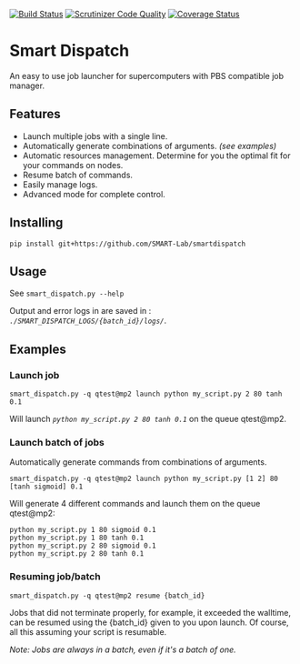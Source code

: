 [![Build Status](https://travis-ci.org/SMART-Lab/smartdispatch.png)](https://travis-ci.org/SMART-Lab/smartdispatch)
[![Scrutinizer Code Quality](https://scrutinizer-ci.com/g/SMART-Lab/smartdispatch/badges/quality-score.png?b=master)](https://scrutinizer-ci.com/g/SMART-Lab/smartdispatch/?branch=master)
[![Coverage Status](https://coveralls.io/repos/SMART-Lab/smartdispatch/badge.png)](https://coveralls.io/r/SMART-Lab/smartdispatch)
# Smart Dispatch
An easy to use job launcher for supercomputers with PBS compatible job manager.


## Features
- Launch multiple jobs with a single line.
- Automatically generate combinations of arguments. *(see examples)*
- Automatic resources management. Determine for you the optimal fit for your commands on nodes.
- Resume batch of commands.
- Easily manage logs.
- Advanced mode for complete control.


## Installing
`pip install git+https://github.com/SMART-Lab/smartdispatch`


## Usage
See `smart_dispatch.py --help`

Output and error logs in are saved in : *`./SMART_DISPATCH_LOGS/{batch_id}/logs/`*.


## Examples
### Launch job
`smart_dispatch.py -q qtest@mp2 launch python my_script.py 2 80 tanh 0.1`

Will launch *`python my_script.py 2 80 tanh 0.1`* on the queue qtest@mp2.

### Launch batch of jobs
Automatically generate commands from combinations of arguments.

`smart_dispatch.py -q qtest@mp2 launch python my_script.py [1 2] 80 [tanh sigmoid] 0.1`

Will generate 4 different commands and launch them on the queue qtest@mp2:
```
python my_script.py 1 80 sigmoid 0.1
python my_script.py 1 80 tanh 0.1
python my_script.py 2 80 sigmoid 0.1
python my_script.py 2 80 tanh 0.1
```

### Resuming job/batch
`smart_dispatch.py -q qtest@mp2 resume {batch_id}`

Jobs that did not terminate properly, for example, it exceeded the walltime, can be resumed using the {batch_id} given to you upon launch. Of course, all this assuming your script is resumable.

*Note: Jobs are always in a batch, even if it's a batch of one.*
